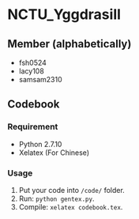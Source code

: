 # NCTU_Yggdrasill
## Member (alphabetically)
- fsh0524
- lacy108
- samsam2310
## Codebook
### Requirement
- Python 2.7.10
- Xelatex (For Chinese)

### Usage
1. Put your code into `/code/` folder.
2. Run: `python gentex.py`.
3. Compile: `xelatex codebook.tex`.